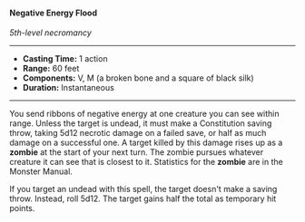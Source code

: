#### Negative Energy Flood
*5th-level necromancy*
___
- **Casting Time:** 1 action
- **Range:** 60 feet
- **Components:** V, M (a broken bone and a square of black silk)
- **Duration:** Instantaneous
---
You send ribbons of negative energy at one creature you can see within range. Unless the target is undead, it must make a Constitution saving throw, taking 5d12 necrotic damage on a failed save, or half as much damage on a successful one. A target killed by this damage rises up as a **zombie** at the start of your next turn. The zombie pursues whatever creature it can see that is closest to it. Statistics for the **zombie** are in the Monster Manual.

If you target an undead with this spell, the target doesn't make a saving throw. Instead, roll 5d12. The target gains half the total as temporary hit points.